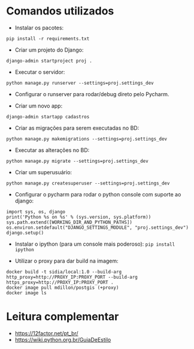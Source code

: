 # Comandos utilizados

- Instalar os pacotes:

`pip install -r requirements.txt`

- Criar um projeto do Django:

`django-admin startproject proj .`

- Executar o servidor:

`python manage.py runserver --settings=proj.settings_dev`

- Configurar o runserver para rodar/debug direto pelo Pycharm.

- Criar um novo app:

`django-admin startapp cadastros`

- Criar as migrações para serem executadas no BD:

`python manage.py makemigrations --settings=proj.settings_dev`

- Executar as alterações no BD:

`python manage.py migrate --settings=proj.settings_dev`

- Criar um superusuário:

`python manage.py createsuperuser --settings=proj.settings_dev`


- Configurar o pycharm para rodar o python console com suporte ao django:

```
import sys, os, django
print('Python %s on %s' % (sys.version, sys.platform))
sys.path.extend([WORKING_DIR_AND_PYTHON_PATHS])
os.environ.setdefault("DJANGO_SETTINGS_MODULE", "proj.settings_dev")
django.setup()
```

- Instalar o ipython (para um console mais poderoso): `pip install ipython`

- Utilizar o proxy para dar build na imagem:

```
docker build -t sidia/local:1.0 --build-arg http_proxy=http://PROXY_IP:PROXY_PORT --build-arg https_proxy=http://PROXY_IP:PROXY_PORT .
docker image pull mdillon/postgis (+proxy)
docker image ls
```

Leitura complementar
===

 - https://12factor.net/pt_br/
 - https://wiki.python.org.br/GuiaDeEstilo
